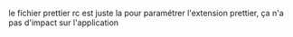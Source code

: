 le fichier prettier rc est juste la pour paramétrer l'extension prettier, ça n'a pas d'impact sur l'application